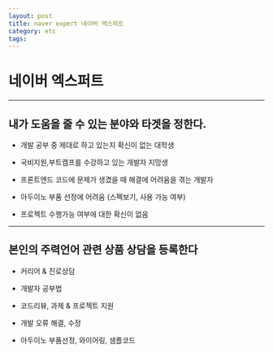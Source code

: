 ```yaml
---
layout: post
title: naver expert 네이버 엑스퍼트
category: etc
tags:
---
```



# 네이버 엑스퍼트

---

## 내가 도움을 줄 수 있는 분야와 타겟을 정한다.
* 개발 공부 중 제대로 하고 있는지 확신이 없는 대학생
* 국비지원,부트캠프를 수강하고 있는 개발자 지망생
* 프론트엔드 코드에 문제가 생겼을 때 해결에 어려움을 겪는 개발자

* 아두이노 부품 선정에 어려움 (스펙보기, 사용 가능 여부)
* 프로젝트 수행가능 여부에 대한 확신이 없음

---

## 본인의 주력언어 관련 상품 상담을 등록한다

* 커리어 & 진로상담
* 개발자 공부법
* 코드리뷰, 과제 & 프로젝트 지원
* 개발 오류 해결, 수정 

* 아두이노 부품선정, 와이어링, 샘플코드